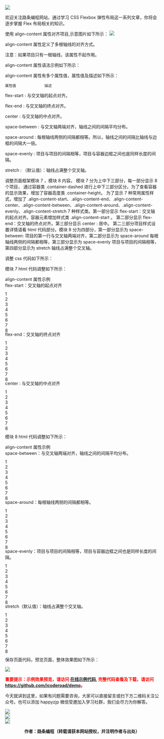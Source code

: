 
![](https://www.icoderoad.com/demo/flex/images/flexbox.png)

欢迎关注路条编程网站，通过学习 CSS Flexbox 弹性布局这一系列文章，你将会逐步掌握 Flex 布局相关的知识。

使用 align-content 属性对齐项目,示意图片如下所示：
![](https://www.icoderoad.com/demo/flex/images/align-content.png)


align-content  属性定义了多根轴线的对齐方式。

注意：如果项目只有一根轴线，该属性不起作用。

align-content 属性语法示例如下所示：

<style type="text/css">

.container {
  align-content: flex-start | flex-end | center | space-between | space-around | space-evenly | stretch | start | end | baseline | first baseline | last baseline + ... safe | unsafe;
}

</style>

align-content 属性有多个属性值，属性值及描述如下所示：

	属性值 			描述
flex-start 		: 与交叉轴的起点对齐。

flex-end 		: 与交叉轴的终点对齐。

center 			: 与交叉轴的中点对齐。

space-between	: 与交叉轴两端对齐，轴线之间的间隔平均分布。

space-around	: 每根轴线两侧的间隔都相等。所以，轴线之间的间隔比轴线与边框的间隔大一倍。

space-evenly	: 项目与项目的间隔相等，项目与容器边框之间也是同样长度的间隔。

stretch 		: （默认值）：轴线占满整个交叉轴。

调整页面框架模块 7 ，模块 8 内容。 模块 7 分为上中下三部分，每一部分显示 8 个项目， 通过容器类 .container-dashed 进行上中下三部分区分。为了查看容器的显示效果，增加了容器高度类 .container-height。 为了显示 7 种常用属性样式，增加了 .align-content-start、.align-content-end、.align-content-center、.align-content-between、.align-content-around、.align-content-evenly、.align-content-stretch 7 种样式类。第一部分显示 flex-start：交叉轴的起点对齐。容器元素增加样式类 .align-content-start 。 第二部分显示 flex-end：交叉轴的终点对齐。第三部分显示 center : 居中。 第二三部分项目样式设置详情请看 html 代码部分。模块 8 分为四部分，第一部分显示为 space-between: 项目的第一行与交叉轴两端对齐，第二部分显示为 space-around 每根轴线两侧的间隔都相等，第三部分显示为 space-evenly 项目与项目的间隔相等，第四部分显示为 stretch 轴线占满整个交叉轴。


调整 css 代码如下所示：

<style type="text/css">
	.container-height {
	height: 130px;
	}
	.align-content-start {
	align-content: flex-start;
	margin-top: 10px;
	}

	.align-content-end {
	align-content: flex-end;
	margin-top: 10px;
	}

	.align-content-center {
	align-content: center;
	margin-top: 10px;
	}

	.align-content-between {
	align-content: space-between;
	margin-top: 10px;
	}

	.align-content-around {
	align-content: space-around;
	margin-top: 10px;
	}

	.align-content-evenly {
	align-content: space-evenly;
	margin-top: 10px;
	}

	.align-content-stretch {
	align-content: stretch;
	margin-top: 10px;
	}
</style>

模块 7 html 代码调整如下所示：

<article class="article  ant-col ant-col-xs-24 ant-col-sm-12 ant-col-md-12 ant-col-lg-12 ant-col-xl-6">
 <div class="card">
    <div class="container title justify-content-center">align-content 属性示例</div>
    <div class="container">flex-start：交叉轴的起点对齐</div>
    <div class="container-dashed container-height wrap align-content-start">
        <div class="box box-item1">1</div>
        <div class="box box-item2">2</div>
        <div class="box box-item3">3</div>
        <div class="box box-item4">4</div>
        <div class="box box-item5">5</div>
        <div class="box box-item6">6</div>
        <div class="box box-item7">7</div>
        <div class="box box-item8">8</div>
    </div>
    <div class="container">flex-end：交叉轴的终点对齐</div>
    <div class="container-dashed container-height wrap align-content-end">
        <div class="box box-item1">1</div>
        <div class="box box-item2">2</div>
        <div class="box box-item3">3</div>
        <div class="box box-item4">4</div>
        <div class="box box-item5">5</div>
        <div class="box box-item6">6</div>
        <div class="box box-item7">7</div>
        <div class="box box-item8">8</div>
    </div>
    <div class="container">center : 与交叉轴的中点对齐</div>
    <div class="container-dashed container-height wrap align-content-center">
        <div class="box box-item1">1</div>
        <div class="box box-item2">2</div>
        <div class="box box-item3">3</div>
        <div class="box box-item4">4</div>
        <div class="box box-item5">5</div>
        <div class="box box-item6">6</div>
        <div class="box box-item7">7</div>
        <div class="box box-item8">8</div>
    </div>
</div>
</article>


模块 8 html 代码调整如下所示：

<article class="article  ant-col ant-col-xs-24 ant-col-sm-12 ant-col-md-12 ant-col-lg-12 ant-col-xl-6">
	<div class="card">
	    <div class="container title justify-content-center">align-content 属性示例</div>
	     <div class="container ft12 ">space-between：与交叉轴两端对齐，轴线之间的间隔平均分布。</div>
	    <div class="container-dashed container-height wrap align-content-between">
	        <div class="box box-item1">1</div>
	        <div class="box box-item2">2</div>
	        <div class="box box-item3">3</div>
	        <div class="box box-item4">4</div>
	        <div class="box box-item5">5</div>
	        <div class="box box-item6">6</div>
	        <div class="box box-item7">7</div>
	        <div class="box box-item8">8</div>
	    </div>
	    <div class="container ft12 ">space-around：每根轴线两侧的间隔都相等。</div>
	    <div class="container-dashed container-height wrap align-content-around">
	        <div class="box box-item1">1</div>
	        <div class="box box-item2">2</div>
	        <div class="box box-item3">3</div>
	        <div class="box box-item4">4</div>
	        <div class="box box-item5">5</div>
	        <div class="box box-item6">6</div>
	        <div class="box box-item7">7</div>
	        <div class="box box-item8">8</div>
	    </div>
	     <div class="container ft12 ">space-evenly：项目与项目的间隔相等，项目与容器边框之间也是同样长度的间隔。</div>
	    <div class="container-dashed container-height wrap align-content-evenly">
	        <div class="box box-item1">1</div>
	        <div class="box box-item2">2</div>
	        <div class="box box-item3">3</div>
	        <div class="box box-item4">4</div>
	        <div class="box box-item5">5</div>
	        <div class="box box-item6">6</div>
	        <div class="box box-item7">7</div>
	        <div class="box box-item8">8</div>
	    </div>
	    <div class="container ft12 ">stretch（默认值）：轴线占满整个交叉轴。</div>
	    <div class="container-dashed container-height wrap align-content-stretch">
	        <div class="box box-item1">1</div>
	        <div class="box box-item2">2</div>
	        <div class="box box-item3">3</div>
	        <div class="box box-item4">4</div>
	        <div class="box box-item5">5</div>
	        <div class="box box-item6">6</div>
	        <div class="box box-item7">7</div>
	        <div class="box box-item8">8</div>
	    </div>
	</div>
</article>

保存页面代码，预览页面，整体效果图如下所示：

![](https://www.icoderoad.com/demo/flex/images/html06-show01.png)

<p style="color:red;">
	<b>
	重要提示：示例效果预览，请访问 <a href="https://www.icoderoad.com/demo/" target="_blank">在线示例代码</a>, 完整代码查看及下载，请访问 <a href="https://github.com/icoderoad/demo" target="_blank"> https://github.com/icoderoad/demo</a>。
	</b>
</p>

<p>今天就讲到这里，如果有问题需要咨询，大家可以直接留言或扫下方二维码关注公众号。也可以添加 happyzjp 微信受邀加入学习社群，我们会尽力为你解答。</p>

![](https://www.icoderoad.com/upload/2020/09/icoderoad-41b3e8fe1caa4990b529c875f055e507.png)<br/>
![](https://www.icoderoad.com/upload/2020/09/xy-dc4752b6b7d34ba6b2de3c152c1d2961.png)<br/>
![](https://www.icoderoad.com/upload/2020/09/end-e22f055734c84115a28f03ca03df589a.png)<br/>

<center>
	<b>作者：路条编程（转载请获本网站授权，并注明作者与出处）</b>
</center>

